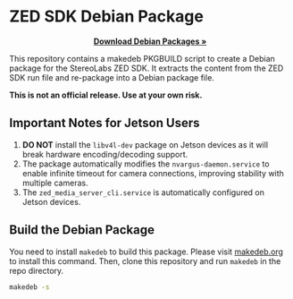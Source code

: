 # ZED SDK Debian Package

<p align="center">
  <a href="https://github.com/jerry73204/zed-sdk-debian-package/releases/tag/4.2-1">
    <strong>Download Debian Packages »</strong>
  </a>
</p>


This repository contains a makedeb PKGBUILD script to create a Debian package for the StereoLabs ZED SDK. It extracts the content from the ZED SDK run file and re-package into a Debian package file.

**This is not an official release. Use at your own risk.**

## Important Notes for Jetson Users

1. **DO NOT** install the `libv4l-dev` package on Jetson devices as it will break hardware encoding/decoding support.
2. The package automatically modifies the `nvargus-daemon.service` to enable infinite timeout for camera connections, improving stability with multiple cameras.
3. The `zed_media_server_cli.service` is automatically configured on Jetson devices.

## Build the Debian Package

You need to install `makedeb` to build this package. Please visit [makedeb.org](https://www.makedeb.org/) to install this command. Then, clone this repository and run `makedeb` in the repo directory.

```bash
makedeb -s
```
